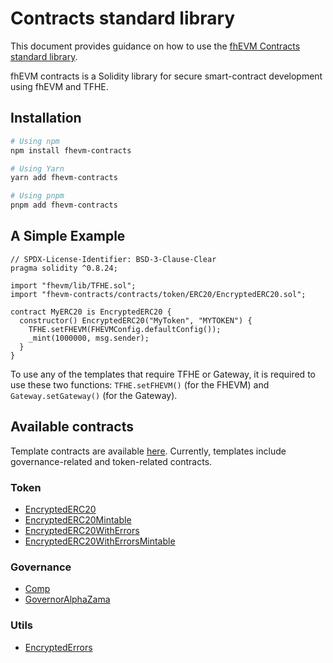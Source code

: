 # Contracts standard library

This document provides guidance on how to use the [fhEVM Contracts standard library](https://github.com/zama-ai/fhevm-contracts/tree/main).

fhEVM contracts is a Solidity library for secure smart-contract development using fhEVM and TFHE.

## Installation

```bash
# Using npm
npm install fhevm-contracts

# Using Yarn
yarn add fhevm-contracts

# Using pnpm
pnpm add fhevm-contracts
```

## A Simple Example

```solidity
// SPDX-License-Identifier: BSD-3-Clause-Clear
pragma solidity ^0.8.24;

import "fhevm/lib/TFHE.sol";
import "fhevm-contracts/contracts/token/ERC20/EncryptedERC20.sol";

contract MyERC20 is EncryptedERC20 {
  constructor() EncryptedERC20("MyToken", "MYTOKEN") {
    TFHE.setFHEVM(FHEVMConfig.defaultConfig());
    _mint(1000000, msg.sender);
  }
}
```

To use any of the templates that require TFHE or Gateway, it is required to use these two functions: `TFHE.setFHEVM()` (for the FHEVM) and `Gateway.setGateway()` (for the Gateway).

## Available contracts

Template contracts are available [here](https://github.com/zama-ai/fhevm-contracts/tree/main).
Currently, templates include governance-related and token-related contracts.

### Token

- [EncryptedERC20](https://github.com/zama-ai/fhevm-contracts/blob/main/contracts/token/ERC20/EncryptedERC20.sol)
- [EncryptedERC20Mintable](https://github.com/zama-ai/fhevm-contracts/blob/main/contracts/token/ERC20/extensions/EncryptedERC20Mintable.sol)
- [EncryptedERC20WithErrors](https://github.com/zama-ai/fhevm-contracts/blob/main/contracts/token/ERC20/extensions/EncryptedERC20WithErrors.sol)
- [EncryptedERC20WithErrorsMintable](https://github.com/zama-ai/fhevm-contracts/blob/main/contracts/token/ERC20/extensions/EncryptedERC20WithErrorsMintable.sol)

### Governance

- [Comp](https://github.com/zama-ai/fhevm-contracts/blob/main/contracts/governance/Comp.sol)
- [GovernorAlphaZama](https://github.com/zama-ai/fhevm-contracts/blob/main/contracts/governance/GovernorAlphaZama.sol)

### Utils

- [EncryptedErrors](https://github.com/zama-ai/fhevm-contracts/blob/main/contracts/utils/EncryptedErrors.sol)
